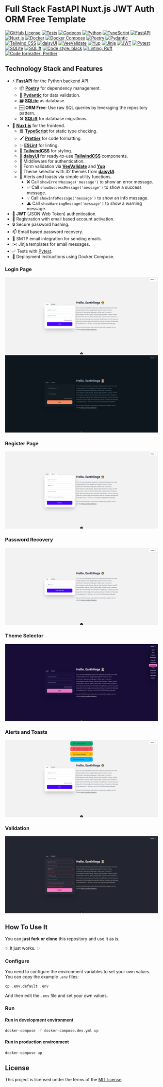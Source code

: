 # Full Stack FastAPI Nuxt.js JWT Auth ORM Free Template

[![GitHub License](https://img.shields.io/github/license/SpaceShaman/full-stack-fastapi-nuxt-jwt-auth-orm-free-template)](https://github.com/SpaceShaman/full-stack-fastapi-nuxt-jwt-auth-orm-free-template?tab=MIT-1-ov-file)
[![Tests](https://img.shields.io/github/actions/workflow/status/SpaceShaman/full-stack-fastapi-nuxt-jwt-auth-orm-free-template/release.yml?label=tests)](https://github.com/SpaceShaman/full-stack-fastapi-nuxt-jwt-auth-orm-free-template/blob/master/.github/workflows/tests.yml)
[![Codecov](https://img.shields.io/codecov/c/github/SpaceShaman/full-stack-fastapi-nuxt-jwt-auth-orm-free-template)](https://codecov.io/gh/SpaceShaman/full-stack-fastapi-nuxt-jwt-auth-orm-free-template)
[![Python](https://img.shields.io/badge/language-Python-yellow?logo=python&logoColor=yellow)](https://www.python.org/)
[![TypeScript](https://img.shields.io/badge/language-TypeScript-yellow?logo=typescript&logoColor=yellow)](https://www.typescriptlang.org/)
[![FastAPI](https://img.shields.io/badge/framework-FastAPI-green?logo=fastapi&logoColor=green)](https://fastapi.tiangolo.com/)
[![Nuxt.js](https://img.shields.io/badge/framework-Nuxt-green?logo=nuxt.js&logoColor=green)](https://nuxt.com/)
[![Docker](https://img.shields.io/badge/technology-Docker-blue?logo=docker&logoColor=blue)](https://www.docker.com/)
[![Docker Compose](https://img.shields.io/badge/technology-Docker%20Compose-blue?logo=docker&logoColor=blue)](https://docs.docker.com/compose/)
[![Poetry](https://img.shields.io/badge/technology-Poetry-blue?logo=python&logoColor=blue)](https://python-poetry.org)
[![Pydantic](https://img.shields.io/badge/technology-Pydantic-blue?logo=pydantic&logoColor=blue)](https://docs.pydantic.dev)
[![Tailwind CSS](https://img.shields.io/badge/styling-Tailwind%20CSS-blue?logo=tailwind-css&logoColor=blue)](https://tailwindcss.com/)
[![daisyUI](https://img.shields.io/badge/styling-daisyUI-blue?logo=daisyui&logoColor=blue)](https://daisyui.com/)
[![VeeValidate](https://img.shields.io/badge/validation-VeeValidate-blue?logo=vee-validate&logoColor=blue)](https://vee-validate.logaretm.com)
[![Yup](https://img.shields.io/badge/validation-Yup-blue?logo=yup&logoColor=blue)](https://yup-docs.vercel.app/)
[![Jinja](https://img.shields.io/badge/templating-Jinja-blue?logo=jinja&logoColor=blue)](https://jinja.palletsprojects.com/)
[![JWT](https://img.shields.io/badge/authentication-JWT-blue?logo=json-web-tokens&logoColor=blue)](https://jwt.io/)
[![Pytest](https://img.shields.io/badge/testing-Pytest-red?logo=pytest&logoColor=red)](https://docs.pytest.org/)
[![SQLite](https://img.shields.io/badge/database-SQLite-lightgrey?logo=sqlite&logoColor=blue)](https://www.sqlite.org/)
[![SQLift](https://img.shields.io/badge/migration-SQLift-purple)](https://github.com/SpaceShaman/SQLift)
[![Code style: black](https://img.shields.io/badge/code%20style-black-black)](https://github.com/psf/black)
[![Linting: Ruff](https://img.shields.io/badge/linting-Ruff-black?logo=ruff&logoColor=black)](https://github.com/astral-sh/ruff)
[![Code formatter: Prettier](https://img.shields.io/badge/code%20formatter-Prettier-ff69b4)](https://prettier.io/)

## Technology Stack and Features

- ⚡ [**FastAPI**](https://fastapi.tiangolo.com) for the Python backend API.
    - 📦 [**Poetry**](https://python-poetry.org) for dependency management.
    - 📝 [**Pydantic**](https://docs.pydantic.dev) for data validation.
    - 🗃 [**SQLite**](https://www.sqlite.org) as database.
    - 🆓 **ORM Free**: Use raw SQL queries by leveraging the repository pattern.
    - 🛠 [**SQLift**](https://github.com/SpaceShaman/SQLift) for database migrations.
- 🚀 [**Nuxt.js**](https://nuxt.com) for the frontend.
    - 🟦 [**TypeScript**](https://www.typescriptlang.org) for static type checking.
    - 🖌 [**Prettier**](https://prettier.io) for code formatting.
    - ✨ [**ESLint**](https://eslint.org) for linting.
    - 🎨 [**TailwindCSS**](https://tailwindcss.com) for styling.
    - 🧩 [**daisyUI**](https://daisyui.com) for ready-to-use [**TailwindCSS**](https://tailwindcss.com) components.
    - 🔐 Middleware for authentication.
    - 📝 Form validation via [**VeeValidate**](https://vee-validate.logaretm.com) and [**Yup**](https://yup-docs.vercel.app/)
    - 🎨 Theme selector with 32 themes from [**daisyUI**](https://daisyui.com).
    - 🚨 Alerts and toasts via simple utility functions.
        - ❌ Call `showErrorMessage('message')` to show an error message.
        - ✅ Call `showSuccessMessage('message')` to show a success message.
        - 💡 Call `showInfoMessage('message')` to show an info message.
        - ⚠️ Call `showWarningMessage('message')` to show a warning message.
- 🔑 **JWT** (JSON Web Token) authentication.
- 📝 Registration with email based account activation.
- 🔒 Secure password hashing.
- 📫 Email based password recovery.
- 📧 SMTP email integration for sending emails.
- ✉️ Jinja templates for email messages.
- ✅ Tests with [Pytest](https://pytest.org).
- 🚢 Deployment instructions using Docker Compose.

### Login Page

![Login](img/login.png)
![Login](img/login-dark.png)

### Register Page

![Register](img/register.png)

### Password Recovery

![Password Recovery](img/password-recovery.png)

### Theme Selector

![Theme Selector](img/theme-selector.png)

### Alerts and Toasts

![Alerts and Toasts](img/alerts-and-toasts.png)

### Validation

![Validation](img/validation.png)

## How To Use It

You can **just fork or clone** this repository and use it as is.

✨ It just works. ✨

### Configure

You need to configure the environment variables to set your own values.
You can copy the example `.env` files:

```bash
cp .env.default .env
```

And then edit the `.env` file and set your own values.

### Run

#### Run in development environment

```bash
docker-compose -f docker-compose.dev.yml up
```

#### Run in production environment

```bash
docker-compose up
```

## License

This project is licensed under the terms of the [MIT license](/LICENSE).
